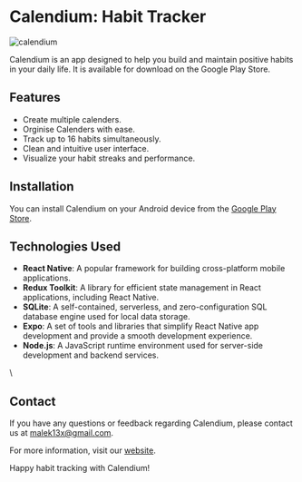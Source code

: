 # Calendium: Habit Tracker

![calendium](https://github.com/Malek13X/Calendium-Habit-Tracker/assets/49268712/513c9fdb-5bca-4df7-8aea-ba14af18e627)

Calendium is an app designed to help you build and maintain positive habits in your daily life. It is available for download on the Google Play Store.

## Features
- Create multiple calenders.
- Orginise Calenders with ease.
- Track up to 16 habits simultaneously.
- Clean and intuitive user interface.
- Visualize your habit streaks and performance.



## Installation

You can install Calendium on your Android device from the [Google Play Store](https://play.google.com/store/apps/).



## Technologies Used

- **React Native**: A popular framework for building cross-platform mobile applications.
- **Redux Toolkit**: A library for efficient state management in React applications, including React Native.
- **SQLite**: A self-contained, serverless, and zero-configuration SQL database engine used for local data storage.
- **Expo**: A set of tools and libraries that simplify React Native app development and provide a smooth development experience.
- **Node.js**: A JavaScript runtime environment used for server-side development and backend services.

\

## Contact

If you have any questions or feedback regarding Calendium, please contact us at [malek13x@gmail.com](malek13x@gmail.com).

For more information, visit our [website](https://malek-nicolas-8c3c7c7f08f5.herokuapp.com/).

Happy habit tracking with Calendium!
